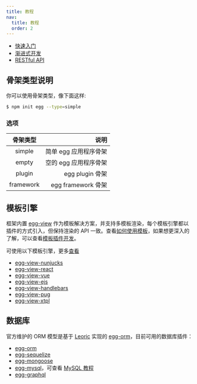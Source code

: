 ```yaml
---
title: 教程
nav:
  title: 教程
  order: 2
---
```


- [快速入门](./intro/quickstart.md)
- [渐进式开发](./intro/progressive.md)
- [RESTful API](./tutorials/restful.md)

## 骨架类型说明

你可以使用骨架类型，像下面这样:

```bash
$ npm init egg --type=simple
```

### 选项

| 骨架类型  |                  说明 |
| :-------: | --------------------: |
|  simple   | 简单 egg 应用程序骨架 |
|   empty   | 空的 egg 应用程序骨架 |
|  plugin   |       egg plugin 骨架 |
| framework |    egg framework 骨架 |

## 模板引擎

框架内置 [egg-view] 作为模板解决方案，并支持多模板渲染，每个模板引擎都以插件的方式引入，但保持渲染的 API 一致。查看[如何使用模板](./core/view.md)，如果想更深入的了解，可以查看[模板插件开发](./advanced/view-plugin.md)。

可使用以下模板引擎，更多[查看](https://github.com/search?utf8=%E2%9C%93&q=topic%3Aegg-view&type=Repositories&ref=searchresults)

- [egg-view-nunjucks]
- [egg-view-react]
- [egg-view-vue]
- [egg-view-ejs]
- [egg-view-handlebars]
- [egg-view-pug]
- [egg-view-xtpl]

## 数据库

官方维护的 ORM 模型是基于 [Leoric] 实现的 [egg-orm]，目前可用的数据库插件：

- [egg-orm]
- [egg-sequelize]
- [egg-mongoose]
- [egg-mysql]，可查看 [MySQL 教程](./tutorials/mysql.md)
- [egg-graphql]

[egg-sequelize]: https://github.com/eggjs/egg-sequelize
[egg-mongoose]: https://github.com/eggjs/egg-mongoose
[egg-mysql]: https://github.com/eggjs/egg-mysql
[egg-view]: https://github.com/eggjs/egg-view
[egg-view-nunjucks]: https://github.com/eggjs/egg-view-nunjucks
[egg-view-ejs]: https://github.com/eggjs/egg-view-ejs
[egg-view-handlebars]: https://github.com/eggjs/egg-view-handlebars
[egg-view-pug]: https://github.com/chrisyip/egg-view-pug
[egg-view-xtpl]: https://github.com/eggjs/egg-view-xtpl
[egg-view-react]: https://github.com/eggjs/egg-view-react
[egg-view-vue]: https://github.com/eggjs/egg-view-vue
[egg-graphql]: https://github.com/eggjs/egg-graphql
[egg-orm]: https://github.com/eggjs/egg-orm/blob/master/Readme.zh-CN.md
[Leoric]: https://leoric.js.org/zh
